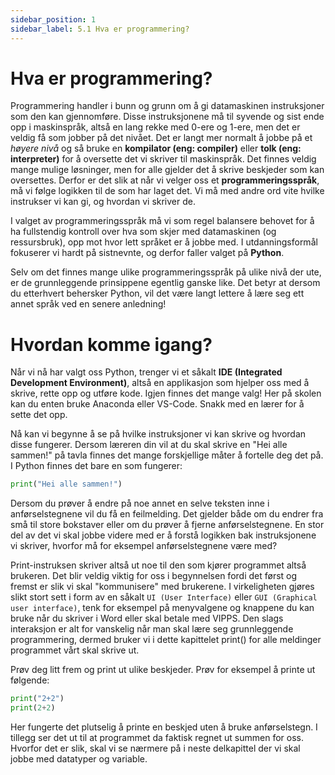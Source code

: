 ```yaml
---
sidebar_position: 1
sidebar_label: 5.1 Hva er programmering?
---
```


# Hva er programmering?

Programmering handler i bunn og grunn om å gi datamaskinen instruksjoner som den kan gjennomføre. Disse instruksjonene må til syvende og sist ende opp i maskinspråk, altså en lang rekke med 0-ere og 1-ere, men det er veldig få som jobber på det nivået. Det er langt mer normalt å jobbe på et *høyere nivå* og så bruke en **kompilator (eng: compiler)** eller **tolk (eng: interpreter)** for å oversette det vi skriver til maskinspråk. Det finnes veldig mange mulige løsninger, men for alle gjelder det å skrive beskjeder som kan oversettes. Derfor er det slik at når vi velger oss et **programmeringsspråk**, må vi følge logikken til de som har laget det. Vi må med andre ord vite hvilke instrukser vi kan gi, og hvordan vi skriver de. 

I valget av programmeringsspråk må vi som regel balansere behovet for å ha fullstendig kontroll over hva som skjer med datamaskinen (og ressursbruk), opp mot hvor lett språket er å jobbe med. I utdanningsformål fokuserer vi hardt på sistnevnte, og derfor faller valget på **Python**. 

Selv om det finnes mange ulike programmeringsspråk på ulike nivå der ute, er de grunnleggende prinsippene egentlig ganske like. Det betyr at dersom du etterhvert behersker Python, vil det være langt lettere å lære seg ett annet språk ved en senere anledning!


# Hvordan komme igang?

Når vi nå har valgt oss Python, trenger vi et såkalt **IDE (Integrated Development Environment)**, altså en applikasjon som hjelper oss med å skrive, rette opp og utføre kode. Igjen finnes det mange valg! Her på skolen kan du enten bruke Anaconda eller VS-Code. Snakk med en lærer for å sette det opp. 

Nå kan vi begynne å se på hvilke instruksjoner vi kan skrive og hvordan disse fungerer. Dersom læreren din vil at du skal skrive en "Hei alle sammen!" på tavla finnes det mange forskjellige måter å fortelle deg det på. I Python finnes det bare en som fungerer:

```python
print("Hei alle sammen!") 
```

Dersom du prøver å endre på noe annet en selve teksten inne i anførselstegnene vil du få en feilmelding. Det gjelder både om du endrer fra små til store bokstaver eller om du prøver å fjerne anførselstegnene. En stor del av det vi skal jobbe videre med er å forstå logikken bak instruksjonene vi skriver, hvorfor må for eksempel anførselstegnene være med?

Print-instruksen skriver altså ut noe til den som kjører programmet altså brukeren. Det blir veldig viktig for oss i begynnelsen fordi det først og fremst er slik vi skal "kommunisere" med brukerene. I virkeligheten gjøres slikt stort sett i form av en såkalt `UI (User Interface)` eller `GUI (Graphical user interface)`, tenk for eksempel på menyvalgene og knappene du kan bruke når du skriver i Word eller skal betale med VIPPS. Den slags interaksjon er alt for vanskelig når man skal lære seg grunnleggende programmering, dermed bruker vi i dette kapittelet print() for alle meldinger programmet vårt skal skrive ut.

Prøv deg litt frem og print ut ulike beskjeder. Prøv for eksempel å printe ut følgende:

```python
print("2+2")
print(2+2)
```

Her fungerte det plutselig å printe en beskjed uten å bruke anførselstegn. I tillegg ser det ut til at programmet da faktisk regnet ut summen for oss. Hvorfor det er slik, skal vi se nærmere på i neste delkapittel der vi skal jobbe med datatyper og variable. 







